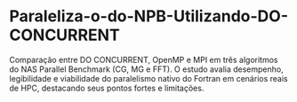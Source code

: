 # Paraleliza-o-do-NPB-Utilizando-DO-CONCURRENT
Comparação entre DO CONCURRENT, OpenMP e MPI em três algoritmos do NAS Parallel Benchmark (CG, MG e FFT). O estudo avalia desempenho, legibilidade e viabilidade do paralelismo nativo do Fortran em cenários reais de HPC, destacando seus pontos fortes e limitações.
